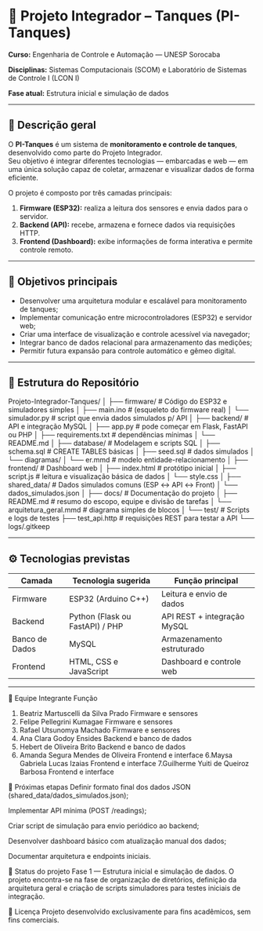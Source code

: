 # 🧪 Projeto Integrador – Tanques (PI-Tanques)

**Curso:** Engenharia de Controle e Automação — UNESP Sorocaba  

**Disciplinas:** Sistemas Computacionais (SCOM) e Laboratório de Sistemas de Controle I (LCON I) 

**Fase atual:** Estrutura inicial e simulação de dados  

---

## 📘 Descrição geral

O **PI-Tanques** é um sistema de **monitoramento e controle de tanques**, desenvolvido como parte do Projeto Integrador.  
Seu objetivo é integrar diferentes tecnologias — embarcadas e web — em uma única solução capaz de coletar, armazenar e visualizar dados de forma eficiente.

O projeto é composto por três camadas principais:

1. **Firmware (ESP32):** realiza a leitura dos sensores e envia dados para o servidor.
2. **Backend (API):** recebe, armazena e fornece dados via requisições HTTP.
3. **Frontend (Dashboard):** exibe informações de forma interativa e permite controle remoto.

---

## 🧩 Objetivos principais

- Desenvolver uma arquitetura modular e escalável para monitoramento de tanques;
- Implementar comunicação entre microcontroladores (ESP32) e servidor web;
- Criar uma interface de visualização e controle acessível via navegador;
- Integrar banco de dados relacional para armazenamento das medições;
- Permitir futura expansão para controle automático e gêmeo digital.

---

## 🧱 Estrutura do Repositório

Projeto-Integrador-Tanques/
│
├── firmware/ # Código do ESP32 e simuladores simples
│ ├── main.ino # (esqueleto do firmware real)
│ └── simulador.py # script que envia dados simulados p/ API
│
├── backend/ # API e integração MySQL
│ ├── app.py # pode começar em Flask, FastAPI ou PHP
│ ├── requirements.txt # dependências mínimas
│ └── README.md
│
├── database/ # Modelagem e scripts SQL
│ ├── schema.sql # CREATE TABLES básicas
│ ├── seed.sql # dados simulados
│ └── diagramas/
│ └── er.mmd # modelo entidade-relacionamento
│
├── frontend/ # Dashboard web
│ ├── index.html # protótipo inicial
│ ├── script.js # leitura e visualização básica de dados
│ └── style.css
│
├── shared_data/ # Dados simulados comuns (ESP ↔ API ↔ Front)
│ └── dados_simulados.json
│
├── docs/ # Documentação do projeto
│ ├── README.md # resumo do escopo, equipe e divisão de tarefas
│ └── arquitetura_geral.mmd # diagrama simples de blocos
│
└── test/ # Scripts e logs de testes
├── test_api.http # requisições REST para testar a API
└── logs/.gitkeep


---

## ⚙️ Tecnologias previstas

| Camada | Tecnologia sugerida | Função principal |
|--------|---------------------|------------------|
| Firmware | ESP32 (Arduino C++) | Leitura e envio de dados |
| Backend | Python (Flask ou FastAPI) / PHP | API REST + integração MySQL |
| Banco de Dados | MySQL | Armazenamento estruturado |
| Frontend | HTML, CSS e JavaScript | Dashboard e controle web |

---

👥 Equipe
Integrante	Função
1. Beatriz Martuscelli da Silva Prado	Firmware e sensores
2. Felipe Pellegrini Kumagae  Firmware e sensores
3. Rafael Utsunomya Machado  Firmware e sensores
4. Ana Clara Godoy Ensides	Backend e banco de dados
5. Hebert de Oliveira Brito  Backend e banco de dados
6. Amanda Segura Mendes de Oliveira Frontend e interface
6.Maysa Gabriela Lucas Izaias Frontend e interface
7.Guilherme Yuiti de Queiroz Barbosa Frontend e interface
	



🚀 Próximas etapas
Definir formato final dos dados JSON (shared_data/dados_simulados.json);

Implementar API mínima (POST /readings);

Criar script de simulação para envio periódico ao backend;

Desenvolver dashboard básico com atualização manual dos dados;

Documentar arquitetura e endpoints iniciais.

🧠 Status do projeto
Fase 1 — Estrutura inicial e simulação de dados.
O projeto encontra-se na fase de organização de diretórios, definição da arquitetura geral e criação de scripts simuladores para testes iniciais de integração.

📄 Licença
Projeto desenvolvido exclusivamente para fins acadêmicos, sem fins comerciais.


